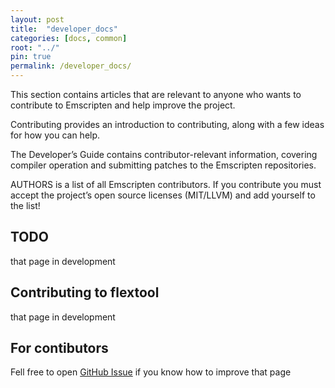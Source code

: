 ```yaml
---
layout: post
title:  "developer_docs"
categories: [docs, common]
root: "../"
pin: true
permalink: /developer_docs/
---
```


This section contains articles that are relevant to anyone who wants to contribute to Emscripten and help improve the project.

Contributing provides an introduction to contributing, along with a few ideas for how you can help.

The Developer’s Guide contains contributor-relevant information, covering compiler operation and submitting patches to the Emscripten repositories.

AUTHORS is a list of all Emscripten contributors. If you contribute you must accept the project’s open source licenses (MIT/LLVM) and add yourself to the list!

## TODO

that page in development

## Contributing to flextool

that page in development

## For contibutors

Fell free to open [GitHub Issue](https://github.com/blockspacer/flextool/issues) if you know how to improve that page
